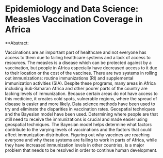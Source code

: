 # **Epidemiology and Data Science: Measles Vaccination Coverage in Africa**

**Abstract: 

Vaccinations are an important part of healthcare and not everyone has access to them due to failing healthcare systems and a lack of access to resources. The measles is a disease which can be protected against by a vaccination, but people in Africa especially have decreased access to it due to their location or the cost of the vaccines. There are two systems in rolling out immunizations: routine immunizations (RI) and supplemental immunization activities (SIA). Despite these programs, many areas in Africa including Sub-Saharan Africa and other poorer parts of the country are lacking levels of immunization. Because certain areas do not have access to this medicine, it creates cold spots, vulnerable regions, where the spread of disease is easier and more likely. Data science methods have been used to try and eliminate the disparities in vaccination rates. Geospatial techniques and the Bayesian model have been used. Determining where people are that still need to receive the immunizations is crucial and made easier using geospatial techniques. The Bayesian model helps determine what factors contribute to the varying levels of vaccinations and the factors that could affect immunization distribution. Figuring out why vaccines are reaching everyone and why these systems are failing to work in parts of Africa, while they have increased immunization levels in other countries, is a major problem that needs to be resolved in order to continue human development. 
